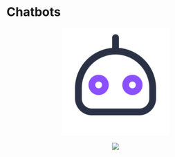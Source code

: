# Chatbots

<p align="center">
  <img width="250" src="pictures/bot.png">
</p>
<p align="center">
  <a href="https://github.com/riju-stone/chatbot/blob/main/LICENSE"><img src="https://img.shields.io/badge/license-MIT-blue.svg?label=License&style=flat" /></a>
</p>